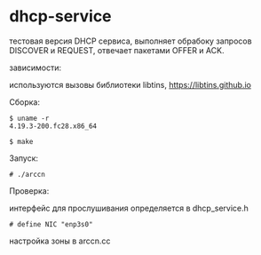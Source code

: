 # dhcp-service

тестовая версия DHCP сервиса, выполняет обрабоку запросов DISCOVER и REQUEST, отвечает пакетами OFFER и ACK. 

зависимости:

используются вызовы библиотеки libtins, https://libtins.github.io

Сборка:

    $ uname -r
    4.19.3-200.fc28.x86_64

    $ make

Запуск:

    # ./arccn

Проверка:

интерфейс для прослушивания определяется в dhcp_service.h

    # define NIC "enp3s0" 

настройка зоны в arccn.cc
